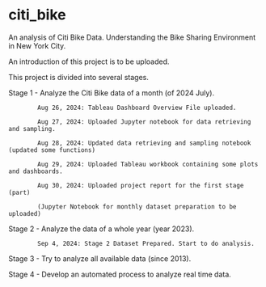 # citi_bike
An analysis of Citi Bike Data. Understanding the Bike Sharing Environment in New York City.

An introduction of this project is to be uploaded.

This project is divided into several stages.

  Stage 1 - Analyze the Citi Bike data of a month (of 2024 July).
  
            Aug 26, 2024: Tableau Dashboard Overview File uploaded.
            
            Aug 27, 2024: Uploaded Jupyter notebook for data retrieving and sampling.

            Aug 28, 2024: Updated data retrieving and sampling notebook (updated some functions)

            Aug 29, 2024: Uploaded Tableau workbook containing some plots and dashboards.

            Aug 30, 2024: Uploaded project report for the first stage (part)
            
            (Jupyter Notebook for monthly dataset preparation to be uploaded)

  Stage 2 - Analyze the data of a whole year (year 2023).
  
            Sep 4, 2024: Stage 2 Dataset Prepared. Start to do analysis.

  Stage 3 - Try to analyze all available data (since 2013).

  Stage 4 - Develop an automated process to analyze real time data.

